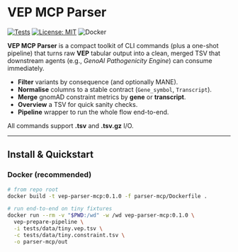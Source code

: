 # VEP MCP Parser

[![Tests](https://img.shields.io/github/actions/workflow/status/salshk/vep-mcps/test.yaml?branch=master)](https://github.com/SalShk/vep-mcps/actions/workflows/test.yaml)
[![License: MIT](https://img.shields.io/badge/License-MIT-yellow.svg)](./LICENSE)
![Docker](https://img.shields.io/badge/docker-ready-blue)

**VEP MCP Parser** is a compact toolkit of CLI commands (plus a one-shot pipeline) that turns raw **VEP** tabular output into a clean, merged TSV that downstream agents (e.g., *GenoAI Pathogenicity Engine*) can consume immediately.

- **Filter** variants by consequence (and optionally MANE).
- **Normalise** columns to a stable contract (`Gene_symbol`, `Transcript`).
- **Merge** gnomAD constraint metrics by **gene** or **transcript**.
- **Overview** a TSV for quick sanity checks.
- **Pipeline** wrapper to run the whole flow end-to-end.

All commands support **.tsv** and **.tsv.gz** I/O.

---

## Install & Quickstart

### Docker (recommended)

```bash
# from repo root
docker build -t vep-parser-mcp:0.1.0 -f parser-mcp/Dockerfile .

# run end-to-end on tiny fixtures
docker run --rm -v "$PWD:/wd" -w /wd vep-parser-mcp:0.1.0 \
  vep-prepare-pipeline \
  -i tests/data/tiny.vep.tsv \
  -c tests/data/tiny.constraint.tsv \
  -o parser-mcp/out
```


